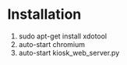 # Installation
1. sudo apt-get install xdotool
2. auto-start chromium
3. auto-start kiosk_web_server.py